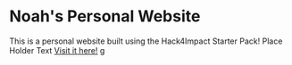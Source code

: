 # Noah's Personal Website

This is a personal website built using the Hack4Impact Starter Pack!
Place Holder Text
[Visit it here!](https://heightmatters.github.io)
g
